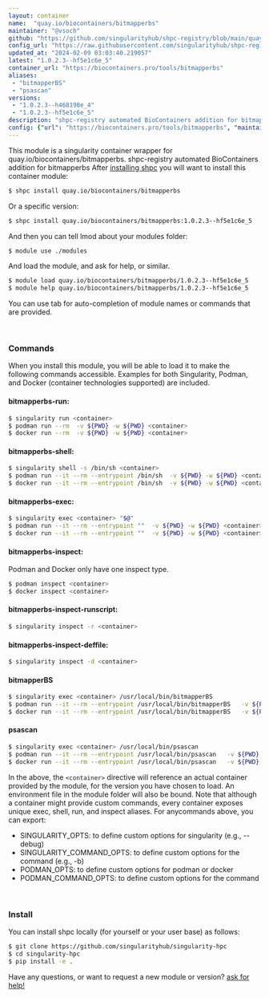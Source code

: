 ```yaml
---
layout: container
name:  "quay.io/biocontainers/bitmapperbs"
maintainer: "@vsoch"
github: "https://github.com/singularityhub/shpc-registry/blob/main/quay.io/biocontainers/bitmapperbs/container.yaml"
config_url: "https://raw.githubusercontent.com/singularityhub/shpc-registry/main/quay.io/biocontainers/bitmapperbs/container.yaml"
updated_at: "2024-02-09 03:03:40.219057"
latest: "1.0.2.3--hf5e1c6e_5"
container_url: "https://biocontainers.pro/tools/bitmapperbs"
aliases:
 - "bitmapperBS"
 - "psascan"
versions:
 - "1.0.2.3--h468198e_4"
 - "1.0.2.3--hf5e1c6e_5"
description: "shpc-registry automated BioContainers addition for bitmapperbs"
config: {"url": "https://biocontainers.pro/tools/bitmapperbs", "maintainer": "@vsoch", "description": "shpc-registry automated BioContainers addition for bitmapperbs", "latest": {"1.0.2.3--hf5e1c6e_5": "sha256:0338c4d3ef48be113a716d105822c07c36abd31a0817245d4c822aa707665f06"}, "tags": {"1.0.2.3--h468198e_4": "sha256:a2c4b026457f7f033c62f5a5c85413b478737039a20b1903625321f2b35cbdf9", "1.0.2.3--hf5e1c6e_5": "sha256:0338c4d3ef48be113a716d105822c07c36abd31a0817245d4c822aa707665f06"}, "docker": "quay.io/biocontainers/bitmapperbs", "aliases": {"bitmapperBS": "/usr/local/bin/bitmapperBS", "psascan": "/usr/local/bin/psascan"}}
---
```


This module is a singularity container wrapper for quay.io/biocontainers/bitmapperbs.
shpc-registry automated BioContainers addition for bitmapperbs
After [installing shpc](#install) you will want to install this container module:


```bash
$ shpc install quay.io/biocontainers/bitmapperbs
```

Or a specific version:

```bash
$ shpc install quay.io/biocontainers/bitmapperbs:1.0.2.3--hf5e1c6e_5
```

And then you can tell lmod about your modules folder:

```bash
$ module use ./modules
```

And load the module, and ask for help, or similar.

```bash
$ module load quay.io/biocontainers/bitmapperbs/1.0.2.3--hf5e1c6e_5
$ module help quay.io/biocontainers/bitmapperbs/1.0.2.3--hf5e1c6e_5
```

You can use tab for auto-completion of module names or commands that are provided.

<br>

### Commands

When you install this module, you will be able to load it to make the following commands accessible.
Examples for both Singularity, Podman, and Docker (container technologies supported) are included.

#### bitmapperbs-run:

```bash
$ singularity run <container>
$ podman run --rm  -v ${PWD} -w ${PWD} <container>
$ docker run --rm  -v ${PWD} -w ${PWD} <container>
```

#### bitmapperbs-shell:

```bash
$ singularity shell -s /bin/sh <container>
$ podman run --it --rm --entrypoint /bin/sh  -v ${PWD} -w ${PWD} <container>
$ docker run --it --rm --entrypoint /bin/sh  -v ${PWD} -w ${PWD} <container>
```

#### bitmapperbs-exec:

```bash
$ singularity exec <container> "$@"
$ podman run --it --rm --entrypoint ""  -v ${PWD} -w ${PWD} <container> "$@"
$ docker run --it --rm --entrypoint ""  -v ${PWD} -w ${PWD} <container> "$@"
```

#### bitmapperbs-inspect:

Podman and Docker only have one inspect type.

```bash
$ podman inspect <container>
$ docker inspect <container>
```

#### bitmapperbs-inspect-runscript:

```bash
$ singularity inspect -r <container>
```

#### bitmapperbs-inspect-deffile:

```bash
$ singularity inspect -d <container>
```


#### bitmapperBS

```bash
$ singularity exec <container> /usr/local/bin/bitmapperBS
$ podman run --it --rm --entrypoint /usr/local/bin/bitmapperBS   -v ${PWD} -w ${PWD} <container> -c " $@"
$ docker run --it --rm --entrypoint /usr/local/bin/bitmapperBS   -v ${PWD} -w ${PWD} <container> -c " $@"
```


#### psascan

```bash
$ singularity exec <container> /usr/local/bin/psascan
$ podman run --it --rm --entrypoint /usr/local/bin/psascan   -v ${PWD} -w ${PWD} <container> -c " $@"
$ docker run --it --rm --entrypoint /usr/local/bin/psascan   -v ${PWD} -w ${PWD} <container> -c " $@"
```



In the above, the `<container>` directive will reference an actual container provided
by the module, for the version you have chosen to load. An environment file in the
module folder will also be bound. Note that although a container
might provide custom commands, every container exposes unique exec, shell, run, and
inspect aliases. For anycommands above, you can export:

 - SINGULARITY_OPTS: to define custom options for singularity (e.g., --debug)
 - SINGULARITY_COMMAND_OPTS: to define custom options for the command (e.g., -b)
 - PODMAN_OPTS: to define custom options for podman or docker
 - PODMAN_COMMAND_OPTS: to define custom options for the command

<br>

### Install

You can install shpc locally (for yourself or your user base) as follows:

```bash
$ git clone https://github.com/singularityhub/singularity-hpc
$ cd singularity-hpc
$ pip install -e .
```

Have any questions, or want to request a new module or version? [ask for help!](https://github.com/singularityhub/singularity-hpc/issues)